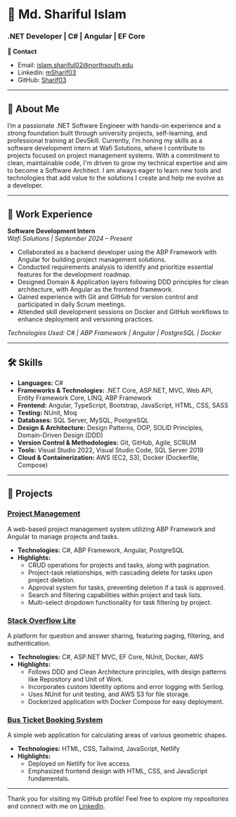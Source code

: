 # 👋 Md. Shariful Islam

### .NET Developer | C# | Angular | EF Core

**📧 Contact**  
- Email: islam.shariful02@northsouth.edu  
- LinkedIn: [mSharif03](https://www.linkedin.com/in/mSharif03)  
- GitHub: [Sharif03](https://github.com/Sharif03)  

---

## 👤 About Me
I’m a passionate .NET Software Engineer with hands-on experience and a strong foundation built through university projects, self-learning, and professional training at DevSkill. Currently, I’m honing my skills as a software development intern at Wafi Solutions, where I contribute to projects focused on project management systems. With a commitment to clean, maintainable code, I'm driven to grow my technical expertise and aim to become a Software Architect. I am always eager to learn new tools and technologies that add value to the solutions I create and help me evolve as a developer.

---

## 💼 Work Experience

**Software Development Intern**  
_Wafi Solutions | September 2024 – Present_

- Collaborated as a backend developer using the ABP Framework with Angular for building project management solutions.
- Conducted requirements analysis to identify and prioritize essential features for the development roadmap.
- Designed Domain & Application layers following DDD principles for clean architecture, with Angular as the frontend framework.
- Gained experience with Git and GitHub for version control and participated in daily Scrum meetings.
- Attended skill development sessions on Docker and GitHub workflows to enhance deployment and versioning practices.

_Technologies Used: C# | ABP Framework | Angular | PostgreSQL | Docker_

---

## 🛠 Skills

- **Languages:** C#
- **Frameworks & Technologies:** .NET Core, ASP.NET, MVC, Web API, Entity Framework Core, LINQ, ABP Framework
- **Frontend:** Angular, TypeScript, Bootstrap, JavaScript, HTML, CSS, SASS
- **Testing:** NUnit, Moq
- **Databases:** SQL Server, MySQL, PostgreSQL
- **Design & Architecture:** Design Patterns, OOP, SOLID Principles, Domain-Driven Design (DDD)
- **Version Control & Methodologies:** Git, GitHub, Agile, SCRUM
- **Tools:** Visual Studio 2022, Visual Studio Code, SQL Server 2019
- **Cloud & Containerization:** AWS (EC2, S3), Docker (Dockerfile, Compose)

---

## 📂 Projects

### [Project Management](https://github.com/Sharif03/ProjectTaskManagement)
A web-based project management system utilizing ABP Framework and Angular to manage projects and tasks.
- **Technologies:** C#, ABP Framework, Angular, PostgreSQL
- **Highlights:**
  - CRUD operations for projects and tasks, along with pagination.
  - Project-task relationships, with cascading delete for tasks upon project deletion.
  - Approval system for tasks, preventing deletion if a task is approved.
  - Search and filtering capabilities within project and task lists.
  - Multi-select dropdown functionality for task filtering by project.

### [Stack Overflow Lite](https://github.com/Sharif03/StackOverflowLite)
A platform for question and answer sharing, featuring paging, filtering, and authentication.
- **Technologies:** C#, ASP.NET MVC, EF Core, NUnit, Docker, AWS
- **Highlights:**
  - Follows DDD and Clean Architecture principles, with design patterns like Repository and Unit of Work.
  - Incorporates custom Identity options and error logging with Serilog.
  - Uses NUnit for unit testing, and AWS S3 for file storage.
  - Dockerized application with Docker Compose for easy deployment.

### [Bus Ticket Booking System](https://github.com/Sharif03/BusTicketBookingSystem)
A simple web application for calculating areas of various geometric shapes.
- **Technologies:** HTML, CSS, Tailwind, JavaScript, Netlify
- **Highlights:**
  - Deployed on Netlify for live access.
  - Emphasized frontend design with HTML, CSS, and JavaScript fundamentals.

---

Thank you for visiting my GitHub profile! Feel free to explore my repositories and connect with me on [LinkedIn](https://www.linkedin.com/in/mSharif03).
